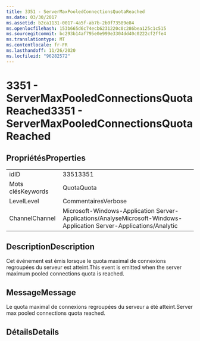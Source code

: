 ```yaml
---
title: 3351 - ServerMaxPooledConnectionsQuotaReached
ms.date: 03/30/2017
ms.assetid: b2ca1131-0017-4a5f-ab7b-2b0f73589e84
ms.openlocfilehash: 153b665d6c74ecb6231220c0c286bea125c1c515
ms.sourcegitcommit: bc293b14af795e0e999e3304dd40c0222cf2ffe4
ms.translationtype: MT
ms.contentlocale: fr-FR
ms.lasthandoff: 11/26/2020
ms.locfileid: "96282572"
---
```

# <a name="3351---servermaxpooledconnectionsquotareached"></a><span data-ttu-id="a9c3b-102">3351 - ServerMaxPooledConnectionsQuotaReached</span><span class="sxs-lookup"><span data-stu-id="a9c3b-102">3351 - ServerMaxPooledConnectionsQuotaReached</span></span>

## <a name="properties"></a><span data-ttu-id="a9c3b-103">Propriétés</span><span class="sxs-lookup"><span data-stu-id="a9c3b-103">Properties</span></span>  
  
|||  
|-|-|  
|<span data-ttu-id="a9c3b-104">id</span><span class="sxs-lookup"><span data-stu-id="a9c3b-104">ID</span></span>|<span data-ttu-id="a9c3b-105">3351</span><span class="sxs-lookup"><span data-stu-id="a9c3b-105">3351</span></span>|  
|<span data-ttu-id="a9c3b-106">Mots clés</span><span class="sxs-lookup"><span data-stu-id="a9c3b-106">Keywords</span></span>|<span data-ttu-id="a9c3b-107">Quota</span><span class="sxs-lookup"><span data-stu-id="a9c3b-107">Quota</span></span>|  
|<span data-ttu-id="a9c3b-108">Level</span><span class="sxs-lookup"><span data-stu-id="a9c3b-108">Level</span></span>|<span data-ttu-id="a9c3b-109">Commentaires</span><span class="sxs-lookup"><span data-stu-id="a9c3b-109">Verbose</span></span>|  
|<span data-ttu-id="a9c3b-110">Channel</span><span class="sxs-lookup"><span data-stu-id="a9c3b-110">Channel</span></span>|<span data-ttu-id="a9c3b-111">Microsoft-Windows-Application Server-Applications/Analyse</span><span class="sxs-lookup"><span data-stu-id="a9c3b-111">Microsoft-Windows-Application Server-Applications/Analytic</span></span>|  
  
## <a name="description"></a><span data-ttu-id="a9c3b-112">Description</span><span class="sxs-lookup"><span data-stu-id="a9c3b-112">Description</span></span>  

 <span data-ttu-id="a9c3b-113">Cet événement est émis lorsque le quota maximal de connexions regroupées du serveur est atteint.</span><span class="sxs-lookup"><span data-stu-id="a9c3b-113">This event is emitted when the server maximum pooled connections quota is reached.</span></span>  
  
## <a name="message"></a><span data-ttu-id="a9c3b-114">Message</span><span class="sxs-lookup"><span data-stu-id="a9c3b-114">Message</span></span>  

 <span data-ttu-id="a9c3b-115">Le quota maximal de connexions regroupées du serveur a été atteint.</span><span class="sxs-lookup"><span data-stu-id="a9c3b-115">Server max pooled connections quota reached.</span></span>  
  
## <a name="details"></a><span data-ttu-id="a9c3b-116">Détails</span><span class="sxs-lookup"><span data-stu-id="a9c3b-116">Details</span></span>
